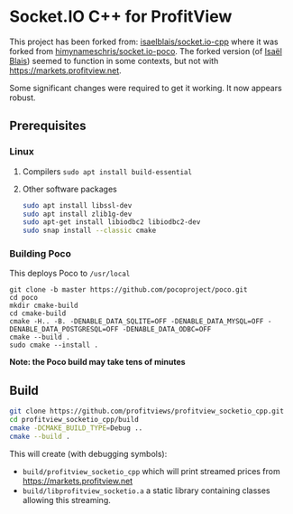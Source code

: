 # **Socket.IO C++ for ProfitView**

This project has been forked from: [isaelblais/socket.io-cpp](https://github.com/isaelblais/socket.io-cpp) where it was forked from [himynameschris/socket.io-poco](https://github.com/himynameschris/socket.io-poco).
The forked version (of [Isaël Blais](https://github.com/isaelblais)) seemed to function in some contexts, but not with https://markets.profitview.net.

Some significant changes were required to get it working.  It now appears robust.

## Prerequisites

### Linux

1. Compilers
   `sudo apt install build-essential`
   
1. Other software packages
   ```bash
   sudo apt install libssl-dev
   sudo apt install zlib1g-dev
   sudo apt-get install libiodbc2 libiodbc2-dev
   sudo snap install --classic cmake
   ```

### Building Poco

This deploys Poco to `/usr/local`

   ```shell
   git clone -b master https://github.com/pocoproject/poco.git
   cd poco
   mkdir cmake-build
   cd cmake-build
   cmake -H.. -B. -DENABLE_DATA_SQLITE=OFF -DENABLE_DATA_MYSQL=OFF -DENABLE_DATA_POSTGRESQL=OFF -DENABLE_DATA_ODBC=OFF
   cmake --build .
   sudo cmake --install .
   ```
   **Note: the Poco build may take tens of minutes**
   
## Build

```bash
git clone https://github.com/profitviews/profitview_socketio_cpp.git
cd profitview_socketio_cpp/build
cmake -DCMAKE_BUILD_TYPE=Debug ..
cmake --build .
```

This will create (with debugging symbols):
* `build/profitview_socketio_cpp` which will print streamed prices from https://markets.profitview.net
* `build/libprofitview_socketio.a` a static library containing classes allowing this streaming.

